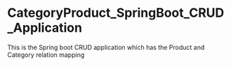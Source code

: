 # CategoryProduct_SpringBoot_CRUD_Application
This is the Spring boot CRUD application which has the Product and Category relation mapping
